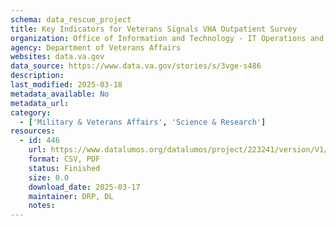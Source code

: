 ```yaml
---
schema: data_rescue_project 
title: Key Indicators for Veterans Signals VHA Outpatient Survey
organization: Office of Information and Technology - IT Operations and Services (ITOPS)
agency: Department of Veterans Affairs
websites: data.va.gov
data_source: https://www.data.va.gov/stories/s/3vge-s486
description: 
last_modified: 2025-03-18
metadata_available: No
metadata_url: 
category:
  - ['Military & Veterans Affairs', 'Science & Research'] 
resources:
  - id: 446
    url: https://www.datalumos.org/datalumos/project/223241/version/V1/view
    format: CSV, PDF
    status: Finished
    size: 0.0
    download_date: 2025-03-17
    maintainer: DRP, DL
    notes: 
---
```

